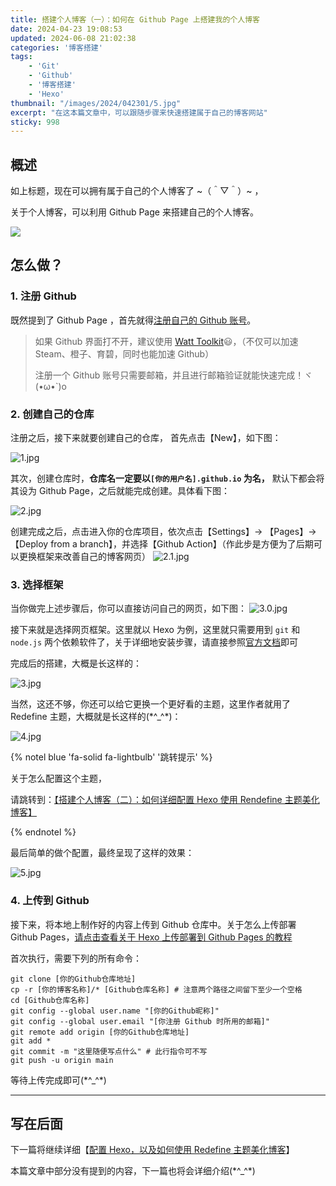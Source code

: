 ```yaml
---
title: 搭建个人博客（一）：如何在 Github Page 上搭建我的个人博客
date: 2024-04-23 19:08:53
updated: 2024-06-08 21:02:38
categories: '博客搭建'
tags: 
    - 'Git'
    - 'Github'
    - '博客搭建'
    - 'Hexo'
thumbnail: "/images/2024/042301/5.jpg"
excerpt: "在这本篇文章中，可以跟随步骤来快速搭建属于自己的博客网站"
sticky: 998
---
```


## 概述

如上标题，现在可以拥有属于自己的个人博客了 \~（＾▽＾）\~ ，

关于个人博客，可以利用 Github Page 来搭建自己的个人博客。

![](/images/2024/042301/5.jpg)

## 怎么做？

### 1. 注册 Github

既然提到了 Github Page ，首先就得[注册自己的 Github 账号](https://github.com/signup)。

> 如果 Github 界面打不开，建议使用 [Watt Toolkit](https://steampp.net/)😃，（不仅可以加速 Steam、橙子、育碧，同时也能加速 Github）
>
> 注册一个 Github 账号只需要邮箱，并且进行邮箱验证就能快速完成！ヾ(•ω•`)o

### 2. 创建自己的仓库

注册之后，接下来就要创建自己的仓库，
首先点击【New】，如下图：

![1.jpg](/images/2024/042301/1.jpg)

其次，创建仓库时，**仓库名一定要以`[你的用户名].github.io` 为名，** 默认下都会将其设为 Github Page，之后就能完成创建。具体看下图：

![2.jpg](/images/2024/042301/2.jpg)

创建完成之后，点击进入你的仓库项目，依次点击【Settings】→ 【Pages】→【Deploy from a branch】，并选择【Github Action】（作此步是方便为了后期可以更换框架来改善自己的博客网页）
![2.1.jpg](/images/2024/042301/2.1.jpg)

### 3. 选择框架

当你做完上述步骤后，你可以直接访问自己的网页，如下图：
![3.0.jpg](/images/2024/042301/3.0.jpg)

接下来就是选择网页框架。这里就以 Hexo 为例，这里就只需要用到 `git` 和 `node.js` 两个依赖软件了，关于详细地安装步骤，请直接参照[官方文档](https://hexo.io/zh-cn/docs/)即可

完成后的搭建，大概是长这样的：

![3.jpg](/images/2024/042301/3.jpg)

当然，这还不够，你还可以给它更换一个更好看的主题，这里作者就用了 Redefine 主题，大概就是长这样的(\*^_^\*)：

![4.jpg](/images/2024/042301/4.jpg)

{% notel blue 'fa-solid fa-lightbulb' '跳转提示' %}

关于怎么配置这个主题，

请跳转到：[【搭建个人博客（二）：如何详细配置 Hexo 使用 Rendefine 主题美化博客】](../../24/搭建个人博客（二）：如何详细配置-Hexo-使用-Rendefine-主题美化博客)

{% endnotel %}

最后简单的做个配置，最终呈现了这样的效果：

![5.jpg](/images/2024/042301/5.jpg)


### 4. 上传到 Github

接下来，将本地上制作好的内容上传到 Github 仓库中。关于怎么上传部署 Github Pages，[请点击查看关于 Hexo 上传部署到 Github Pages 的教程](https://hexo.io/zh-cn/docs/github-pages)

首次执行，需要下列的所有命令：

```shell
git clone [你的Github仓库地址]
cp -r [你的博客名称]/* [Github仓库名称] # 注意两个路径之间留下至少一个空格
cd [Github仓库名称]
git config --global user.name "[你的Github昵称]"
git config --global user.email "[你注册 Github 时所用的邮箱]"
git remote add origin [你的Github仓库地址]
git add *
git commit -m "这里随便写点什么" # 此行指令可不写
git push -u origin main
```

等待上传完成即可(\*^_^\*)

-----

## 写在后面

下一篇将继续详细【[配置 Hexo，以及如何使用 Redefine 主题美化博客](../../24/搭建个人博客（二）：如何详细配置-Hexo-使用-Rendefine-主题美化博客)】

本篇文章中部分没有提到的内容，下一篇也将会详细介绍(\*^_^\*)

